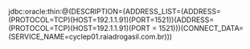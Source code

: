 jdbc:oracle:thin:@(DESCRIPTION=(ADDRESS_LIST=(ADDRESS=(PROTOCOL=TCP)(HOST=192.1.1.91)(PORT=1521))(ADDRESS=(PROTOCOL=TCP)(HOST=192.1.1.91)(PORT = 1521)))(CONNECT_DATA=(SERVICE_NAME=cyclep01.raiadrogasil.com.br)))